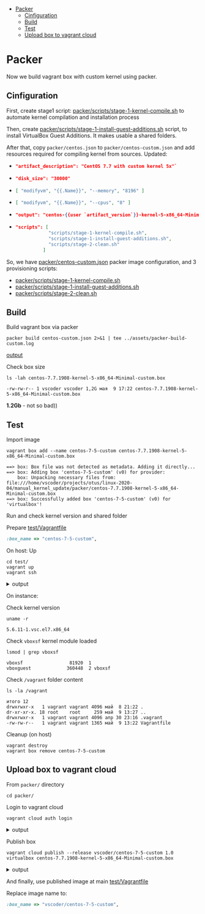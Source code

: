 - [Packer](#packer)
  - [Cinfiguration](#cinfiguration)
  - [Build](#build)
  - [Test](#test)
  - [Upload box to vagrant cloud](#upload-box-to-vagrant-cloud)

# Packer

Now we build vagrant box with custom kernel using packer.

## Cinfiguration

First, create stage1 script: [packer/scripts/stage-1-kernel-compile.sh](packer/scripts/stage-1-kernel-compile.sh) to automate kernel compilation and installation process

Then, create [packer/scripts/stage-1-install-guest-additions.sh](packer/scripts/stage-1-install-guest-additions.sh) script, to install VirtualBox Guest Additions. It makes usable a shared folders.

After that, copy `packer/centos.json` to `packer/centos-custom.json` and add resources required for compiling kernel from sources. Updated:
- ```json
  "artifact_description": "CentOS 7.7 with custom kernel 5x"`
  ```
- ```json
  "disk_size": "30000"
  ```
- ```json
  [ "modifyvm", "{{.Name}}", "--memory", "8196" ]
  ```
- ```json
  [ "modifyvm", "{{.Name}}", "--cpus", "8" ]
  ```
- ```json
  "output": "centos-{{user `artifact_version`}}-kernel-5-x86_64-Minimal-custom.box"
  ```
- ```json
  "scripts": [
              "scripts/stage-1-kernel-compile.sh",
              "scripts/stage-1-install-guest-additions.sh",
              "scripts/stage-2-clean.sh"
            ]
  ```

So, we have [packer/centos-custom.json](packer/centos-custom.json) packer image configuration, and 3 provisioning scripts:
- [packer/scripts/stage-1-kernel-compile.sh](packer/scripts/stage-1-kernel-compile.sh)
- [packer/scripts/stage-1-install-guest-additions.sh](packer/scripts/stage-1-install-guest-additions.sh)
- [packer/scripts/stage-2-clean.sh](packer/scripts/stage-2-clean.sh)

## Build

Build vagrant box via packer
```shell
packer build centos-custom.json 2>&1 | tee ../assets/packer-build-custom.log
```
[output](assets/packer-build-custom.log)

Check box size
```shell
ls -lah centos-7.7.1908-kernel-5-x86_64-Minimal-custom.box 
```
```log
-rw-rw-r-- 1 vscoder vscoder 1,2G мая  9 17:22 centos-7.7.1908-kernel-5-x86_64-Minimal-custom.box
```

**1.2Gb** - not so bad))


## Test

Import image
```shell
vagrant box add --name centos-7-5-custom centos-7.7.1908-kernel-5-x86_64-Minimal-custom.box 
```
```log
==> box: Box file was not detected as metadata. Adding it directly...
==> box: Adding box 'centos-7-5-custom' (v0) for provider: 
    box: Unpacking necessary files from: file:///home/vscoder/projects/otus/linux-2020-04/manual_kernel_update/packer/centos-7.7.1908-kernel-5-x86_64-Minimal-custom.box
==> box: Successfully added box 'centos-7-5-custom' (v0) for 'virtualbox'!
```

Run and check kernel version and shared folder

Prepare [test/Vagrantfile](test/Vagrantfile)
```ruby
:box_name => "centos-7-5-custom",
```

On host: Up
```shell
cd test/
vagrant up
vagrant ssh
```
<details><summary>output</summary>
<p>

```log
Bringing machine 'kernel-update' up with 'virtualbox' provider...
==> kernel-update: Importing base box 'centos-7-5-custom'...
==> kernel-update: Matching MAC address for NAT networking...
==> kernel-update: Setting the name of the VM: test_kernel-update_1589034550385_99737
==> kernel-update: Fixed port collision for 22 => 2222. Now on port 2200.
==> kernel-update: Clearing any previously set network interfaces...
==> kernel-update: Preparing network interfaces based on configuration...
    kernel-update: Adapter 1: nat
==> kernel-update: Forwarding ports...
    kernel-update: 22 (guest) => 2200 (host) (adapter 1)
==> kernel-update: Running 'pre-boot' VM customizations...
==> kernel-update: Booting VM...
==> kernel-update: Waiting for machine to boot. This may take a few minutes...
    kernel-update: SSH address: 127.0.0.1:2200
    kernel-update: SSH username: vagrant
    kernel-update: SSH auth method: private key
    kernel-update: 
    kernel-update: Vagrant insecure key detected. Vagrant will automatically replace
    kernel-update: this with a newly generated keypair for better security.
    kernel-update: 
    kernel-update: Inserting generated public key within guest...
    kernel-update: Removing insecure key from the guest if it's present...
    kernel-update: Key inserted! Disconnecting and reconnecting using new SSH key...
==> kernel-update: Machine booted and ready!
==> kernel-update: Checking for guest additions in VM...
==> kernel-update: Setting hostname...
==> kernel-update: Mounting shared folders...
    kernel-update: /vagrant => /home/vscoder/projects/otus/linux-2020-04/manual_kernel_update/test
Last login: Sat May  9 14:19:56 2020 from 10.0.2.2
```
</p>
</details>

On instance:

Check kernel version
```shell
uname -r
```
```log
5.6.11-1.vsc.el7.x86_64
```

Check `vboxsf` kernel module loaded
```shell
lsmod | grep vboxsf
```
```log
vboxsf                 81920  1 
vboxguest             360448  2 vboxsf
```

Check `/vagrant` folder content
```shell
ls -la /vagrant
```
```log
итого 12
drwxrwxr-x   1 vagrant vagrant 4096 май  8 21:22 .
dr-xr-xr-x. 18 root    root     259 май  9 13:27 ..
drwxrwxr-x   1 vagrant vagrant 4096 апр 30 23:16 .vagrant
-rw-rw-r--   1 vagrant vagrant 1365 май  9 13:22 Vagrantfile
```

Cleanup (on host)
```shell
vagrant destroy
vagrant box remove centos-7-5-custom
```

## Upload box to vagrant cloud

From `packer/` directory
```shell
cd packer/
```

Login to vagrant cloud
```shell
vagrant cloud auth login
```
<details><summary>output</summary>
<p>

```log
In a moment we will ask for your username and password to HashiCorp's
Vagrant Cloud. After authenticating, we will store an access token locally on
disk. Your login details will be transmitted over a secure connection, and
are never stored on disk locally.

If you do not have an Vagrant Cloud account, sign up at
https://www.vagrantcloud.com

Vagrant Cloud username or email: vscoder
Password (will be hidden): 
Token description (Defaults to "Vagrant login from vsc-home"): 
You are now logged in.
```
</p>
</details>

Publish box
```shell
vagrant cloud publish --release vscoder/centos-7-5-custom 1.0 virtualbox centos-7.7.1908-kernel-5-x86_64-Minimal-custom.box
```
<details><summary>output</summary>
<p>

```log
You are about to publish a box on Vagrant Cloud with the following options:
vscoder/centos-7-5-custom:   (v1.0) for provider 'virtualbox'
Automatic Release:     true
Do you wish to continue? [y/N] y
==> cloud: Creating a box entry...
==> cloud: Creating a version entry...
==> cloud: Creating a provider entry...
==> cloud: Uploading provider with file /home/vscoder/projects/otus/linux-2020-04/manual_kernel_update/packer/centos-7.7.1908-kernel-5-x86_64-Minimal-custom.box
==> cloud: Releasing box...
Complete! Published vscoder/centos-7-5-custom
tag:             vscoder/centos-7-5-custom
username:        vscoder
name:            centos-7-5-custom
private:         false
downloads:       0
created_at:      2020-05-09T14:48:59.478Z
updated_at:      2020-05-09T15:41:36.642Z
current_version: 1.0
providers:       virtualbox
old_versions:    ...
```
</p>
</details>

And finally, use published image at main [test/Vagrantfile](test/Vagrantfile)

Replace image name to:
```ruby
:box_name => "vscoder/centos-7-5-custom",
```
